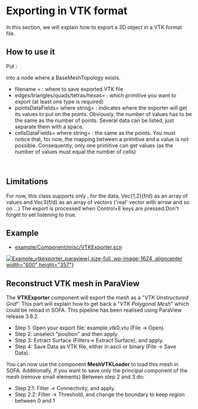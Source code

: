 Exporting in VTK format
=======================

In this section, we will explain how to export a 3D object in a VTK
format file.

How to use it
-------------

Put :

into a node where a BaseMeshTopology exists.

-   filename = : where to save exported VTK file
-   edges/triangles/quads/tetras/hexas= : which primitive you want to
    export (at least one type is required)
-   pointsDataFields= where string= : indicates where the exporter will
    get its values to put on the points. Obviously, the number of values
    has to be the same as the number of points. Several data can be
    listed, just separate them with a space.
-   cellsDataFields= where string= : the same as the points. You must
    notice that, for now, the mapping between a primitive and a value is
    not possible. Consequently, only one primitive can get values (as
    the number of values must equal the number of cells)

 

Limitations
-----------

For now, this class supports only , for the data, Vec{1,2}{f/d} as an
array of values and Vec3{f/d} as an array of vectors ('real' vector with
arrow and so on ...) The export is processed when Control+E keys are
pressed.Don't forget to set listening to true.  

Example
-------

-   [example/Component/misc/VTKExporter.scn](https://github.com/sofa-framework/sofa/tree/master/examples/Components/misc/VTKExporter.scn)

[![Example\_vtkexporter\_paraview](https://www.sofa-framework.org/wp-content/uploads/2014/11/Example_vtkexporter_paraview.jpg){.size-full
.wp-image-1624 .aligncenter width="600"
height="357"}](https://www.sofa-framework.org/wp-content/uploads/2014/11/Example_vtkexporter_paraview.jpg)
 

Reconstruct VTK mesh in ParaView
--------------------------------

The **VTKExporter** component will export the mesh as a "*VTK
Unstructured Grid*". This part will explain how to get back a "*VTK
Polygonal Mesh*" which could be reload in SOFA. This pipeline has been
realised using ParaView release 3.6.2.

-   Step 1: Open your export file: example.vtk0.vtu (File -&gt; Open).
-   Step 2: unselect "position" and then apply.
-   Step 3: Extract Surface (Filters-&gt; Extract Surface), and apply.
-   Step 4: Save Data as VTK file, either in ascii or binary (File -&gt;
    Save Data).

You can now use the component **MeshVTKLoader** to load this mesh in
SOFA. Additionally, if you want to save only the principal component of
the mesh (remove small elements) Between step 2 and 3 do:

-   Step 2.1: Filter -&gt; Connectivity, and apply.
-   Step 2.2: Filter -&gt; Threshold, and change the boundary to keep
    region between 0 and 1

